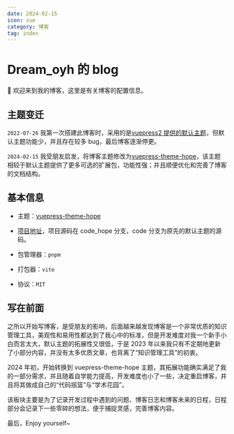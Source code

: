 ```yaml
---
date: 2024-02-15
icon: vue
category: 博客
tag: index
---
```


# Dream_oyh 的 blog

:tada: 欢迎来到我的博客，这里是有关博客的配置信息。

## 主题变迁

`2022-07-26` 我第一次搭建此博客时，采用的是[vuepress2 提供的默认主题](https://v2.vuepress.vuejs.org/)，但默认主题功能少，并且存在较多 bug，最后博客逐渐停更。

`2024-02-15` 我受朋友启发，将博客主题修改为[vuepress-theme-hope](https://theme-hope.vuejs.press/zh/)，该主题相较于默认主题提供了更多可选的扩展包，功能性强；并且顺便优化和完善了博客的文档结构。

## <HopeIcon icon="config"/>基本信息

- <HopeIcon icon="alias"/> 主题：[vuepress-theme-hope](https://theme-hope.vuejs.press/zh/)

- <HopeIcon icon="github"/> [项目地址](https://github.com/dream-oyh/dream-oyh.github.io)，项目源码在 code_hope 分支，code 分支为原先的默认主题的源码。

- <HopeIcon icon="box"/> 包管理器：`pnpm`

- <HopeIcon icon="categoryselected"/> 打包器：`vite`

- <HopeIcon icon="form"/> 协议：`MIT`

## 写在前面

之所以开始写博客，是受朋友的影响，后面越来越发现博客是一个非常优质的知识管理工具，美观性和易用性都达到了我心中的标准，但是开发难度对我一个新手小白而言太大，默认主题的拓展性又很低，于是 2023 年以来我只有不定期地更新了小部分内容，并没有太多优质文章，也背离了“知识管理工具”的初衷。

2024 年初，开始转换到 vuepress-theme-hope 主题，其拓展功能确实满足了我的一部分需求，并且随着自学能力提高，开发难度也小了一些，决定重启博客，并且将其做成自己的“代码摇篮”与“学术花园”。

该板块主要是为了记录开发过程中遇到的问题、博客日志和博客未来的日程，日程部分会记录下一些零碎的想法，便于捕捉灵感，完善博客内容。

最后，Enjoy yourself~

